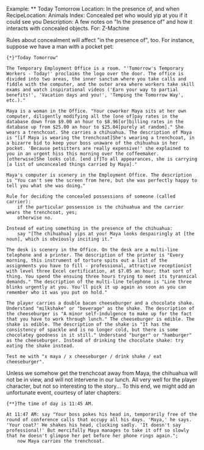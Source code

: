 Example: ** Today Tomorrow
Location: In the presence of, and when
RecipeLocation: Animals
Index: Concealed pet who would yip at you if it could see you
Description: A few notes on "In the presence of" and how it interacts with concealed objects.
For: Z-Machine

  
Rules about concealment will affect "in the presence of", too. For instance, suppose we have a man with a pocket pet:

  

``` inform7
{*}"Today Tomorrow"

The Temporary Employment Office is a room. "'Tomorrow's Temporary Workers - Today!' proclaims the logo over the door. The office is divided into two areas, the inner sanctum where you take calls and fiddle with the computer, and the outer area where workers take skill exams and watch inspirational videos ('Earn your way to partial benefits!', 'Vacation days and you!', 'Temping the Tomorrow Way', etc.)."

Maya is a woman in the Office. "Your coworker Maya sits at her own computer, diligently modifying all the [one of]pay rates in the database down from $9.00 an hour to $8.96[or]billing rates in the database up from $25.00 an hour to $25.04[purely at random]." She wears a trenchcoat. She carries a chihuahua. The description of Maya is "[if Maya is wearing the trenchcoat]She's wearing a trenchcoat, in a bizarre bid to keep your boss unaware of the chihuahua in her pocket. 'Because petsitters are really expensive!' she explained to you in an urgent hiss this morning over the coffeemaker. [otherwise]She looks cold. [end if]To all appearances, she is carrying [a list of unconcealed things carried by Maya]."

Maya's computer is scenery in the Employment Office. The description is "You can't see the screen from here, but she was perfectly happy to tell you what she was doing."

Rule for deciding the concealed possessions of someone (called carrier):
	if the particular possession is the chihuahua and the carrier wears the trenchcoat, yes;
	otherwise no.

Instead of eating something in the presence of the chihuahua:
	say "[The chihuahua] yips at you! Maya looks despairingly at [the noun], which is obviously inciting it."

The desk is scenery in the Office. On the desk are a multi-line telephone and a printer. The description of the printer is "Every morning, this instrument of torture spits out a list of the assignments you have to fill - professional, attractive receptionist with level three Excel certification, at $7.05 an hour; that sort of thing. You spend the ensuing three hours trying to meet its tyrannical demands." The description of the multi-line telephone is "Line three blinks urgently at you. You'll pick it up again as soon as you can remember who it was you put on hold."

The player carries a double bacon cheeseburger and a chocolate shake. Understand "milkshake" or "beverage" as the shake. The description of the cheeseburger is "A minor self-indulgence to make up for the fact that you have to work through lunch." The cheeseburger is edible. The shake is edible. The description of the shake is "It has the consistency of spackle and is no longer cold, but there is some chocolatey goodness in it still." Understand "burger" or "hamburger" as the cheeseburger. Instead of drinking the chocolate shake: try eating the shake instead.

Test me with "x maya / x cheeseburger / drink shake / eat cheeseburger".
```

  
Unless we somehow get the trenchcoat away from Maya, the chihuahua will not be in view, and will not intervene in our lunch. All very well for the player character, but not so interesting to the story... To this end, we might add an unfortunate event, courtesy of later chapters:

  

``` inform7
{**}The time of day is 11:45 AM.

At 11:47 AM: say "Your boss pokes his head in, temporarily free of the round of conference calls that occupy all his days. 'Maya,' he says. 'Your coat?' He shakes his head, clucking sadly. 'It doesn't say professional!' But mercifully Maya manages to take it off so slowly that he doesn't glimpse her pet before her phone rings again.";
	now Maya carries the trenchcoat.
```


